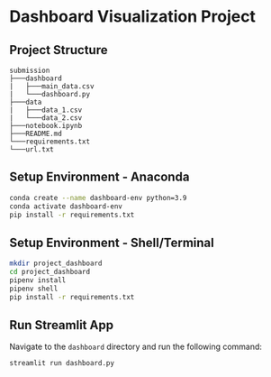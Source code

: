 # Dashboard Visualization Project

## Project Structure

```
submission
├───dashboard
|   ├───main_data.csv
|   └───dashboard.py
├───data
|   ├───data_1.csv
|   └───data_2.csv
├───notebook.ipynb
├───README.md
└───requirements.txt
└───url.txt
```

## Setup Environment - Anaconda

```bash
conda create --name dashboard-env python=3.9
conda activate dashboard-env
pip install -r requirements.txt
```

## Setup Environment - Shell/Terminal

```bash
mkdir project_dashboard
cd project_dashboard
pipenv install
pipenv shell
pip install -r requirements.txt
```

## Run Streamlit App

Navigate to the `dashboard` directory and run the following command:

```bash
streamlit run dashboard.py
```
